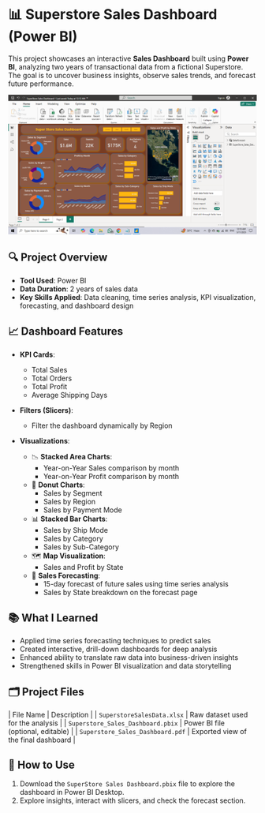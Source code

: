 # 📊 Superstore Sales Dashboard (Power BI)

This project showcases an interactive **Sales Dashboard** built using **Power BI**, analyzing two years of transactional data from a fictional Superstore. The goal is to uncover business insights, observe sales trends, and forecast future performance.

![Image Alt](https://github.com/kawasetanmay456/Super-Store-Sales-Analysis/blob/5efe93c07e92ac25152a0e6ac5bb0d7ebd898897/Dashboard%20Preview.png)

## 🔍 Project Overview

- **Tool Used**: Power BI
- **Data Duration**: 2 years of sales data
- **Key Skills Applied**: Data cleaning, time series analysis, KPI visualization, forecasting, and dashboard design

## 📈 Dashboard Features

- **KPI Cards**: 
  - Total Sales
  - Total Orders
  - Total Profit
  - Average Shipping Days

- **Filters (Slicers)**:
  - Filter the dashboard dynamically by Region

- **Visualizations**:
  - 📉 **Stacked Area Charts**: 
    - Year-on-Year Sales comparison by month
    - Year-on-Year Profit comparison by month
  - 🍩 **Donut Charts**: 
    - Sales by Segment
    - Sales by Region
    - Sales by Payment Mode
  - 📊 **Stacked Bar Charts**:
    - Sales by Ship Mode
    - Sales by Category
    - Sales by Sub-Category
  - 🗺️ **Map Visualization**:
    - Sales and Profit by State
  - 🔮 **Sales Forecasting**:
    - 15-day forecast of future sales using time series analysis
    - Sales by State breakdown on the forecast page

## 📚 What I Learned

- Applied time series forecasting techniques to predict sales
- Created interactive, drill-down dashboards for deep analysis
- Enhanced ability to translate raw data into business-driven insights
- Strengthened skills in Power BI visualization and data storytelling

## 🗂️ Project Files

| File Name | Description |
| `SuperstoreSalesData.xlsx` | Raw dataset used for the analysis |
| `Superstore_Sales_Dashboard.pbix` | Power BI file (optional, editable) |
| `Superstore_Sales_Dashboard.pdf` | Exported view of the final dashboard |


## 🚀 How to Use
1. Download the `SuperStore Sales Dashboard.pbix` file to explore the dashboard in Power BI Desktop.
2. Explore insights, interact with slicers, and check the forecast section.

